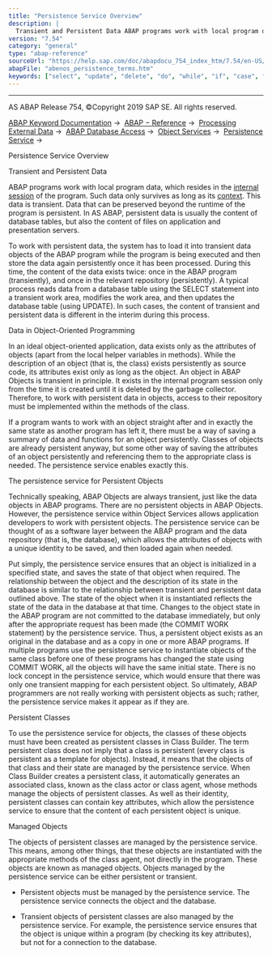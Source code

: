 ```yaml
---
title: "Persistence Service Overview"
description: |
  Transient and Persistent Data ABAP programs work with local program data, which resides in the internal session(https://help.sap.com/doc/abapdocu_754_index_htm/7.54/en-US/abeninternal_session_glosry.htm 'Glossary Entry') of the program. Such data only survives as long as its context(https://help
version: "7.54"
category: "general"
type: "abap-reference"
sourceUrl: "https://help.sap.com/doc/abapdocu_754_index_htm/7.54/en-US/abenos_persistence_terms.htm"
abapFile: "abenos_persistence_terms.htm"
keywords: ["select", "update", "delete", "do", "while", "if", "case", "try", "method", "class", "data", "abenos", "persistence", "terms"]
---
```


* * *

AS ABAP Release 754, ©Copyright 2019 SAP SE. All rights reserved.

[ABAP Keyword Documentation](https://help.sap.com/doc/abapdocu_754_index_htm/7.54/en-US/abenabap.htm) →  [ABAP − Reference](https://help.sap.com/doc/abapdocu_754_index_htm/7.54/en-US/abenabap_reference.htm) →  [Processing External Data](https://help.sap.com/doc/abapdocu_754_index_htm/7.54/en-US/abenabap_language_external_data.htm) →  [ABAP Database Access](https://help.sap.com/doc/abapdocu_754_index_htm/7.54/en-US/abenabap_sql.htm) →  [Object Services](https://help.sap.com/doc/abapdocu_754_index_htm/7.54/en-US/abenabap_object_services.htm) →  [Persistence Service](https://help.sap.com/doc/abapdocu_754_index_htm/7.54/en-US/abenabap_object_services_persist.htm) → 

Persistence Service Overview

Transient and Persistent Data

ABAP programs work with local program data, which resides in the [internal session](https://help.sap.com/doc/abapdocu_754_index_htm/7.54/en-US/abeninternal_session_glosry.htm "Glossary Entry") of the program. Such data only survives as long as its [context](https://help.sap.com/doc/abapdocu_754_index_htm/7.54/en-US/abencontext_2_glosry.htm "Glossary Entry"). This data is transient. Data that can be preserved beyond the runtime of the program is persistent. In AS ABAP, persistent data is usually the content of database tables, but also the content of files on application and presentation servers.

To work with persistent data, the system has to load it into transient data objects of the ABAP program while the program is being executed and then store the data again persistently once it has been processed. During this time, the content of the data exists twice: once in the ABAP program (transiently), and once in the relevant repository (persistently). A typical process reads data from a database table using the SELECT statement into a transient work area, modifies the work area, and then updates the database table (using UPDATE). In such cases, the content of transient and persistent data is different in the interim during this process.

Data in Object-Oriented Programming

In an ideal object-oriented application, data exists only as the attributes of objects (apart from the local helper variables in methods). While the description of an object (that is, the class) exists persistently as source code, its attributes exist only as long as the object. An object in ABAP Objects is transient in principle. It exists in the internal program session only from the time it is created until it is deleted by the garbage collector. Therefore, to work with persistent data in objects, access to their repository must be implemented within the methods of the class.

If a program wants to work with an object straight after and in exactly the same state as another program has left it, there must be a way of saving a summary of data and functions for an object persistently. Classes of objects are already persistent anyway, but some other way of saving the attributes of an object persistently and referencing them to the appropriate class is needed. The persistence service enables exactly this.

The persistence service for Persistent Objects

Technically speaking, ABAP Objects are always transient, just like the data objects in ABAP programs. There are no persistent objects in ABAP Objects. However, the persistence service within Object Services allows application developers to work with persistent objects. The persistence service can be thought of as a software layer between the ABAP program and the data repository (that is, the database), which allows the attributes of objects with a unique identity to be saved, and then loaded again when needed.

Put simply, the persistence service ensures that an object is initialized in a specified state, and saves the state of that object when required. The relationship between the object and the description of its state in the database is similar to the relationship between transient and persistent data outlined above. The state of the object when it is instantiated reflects the state of the data in the database at that time. Changes to the object state in the ABAP program are not committed to the database immediately, but only after the appropriate request has been made (the COMMIT WORK statement) by the persistence service. Thus, a persistent object exists as an original in the database and as a copy in one or more ABAP programs. If multiple programs use the persistence service to instantiate objects of the same class before one of these programs has changed the state using COMMIT WORK, all the objects will have the same initial state. There is no lock concept in the persistence service, which would ensure that there was only one transient mapping for each persistent object. So ultimately, ABAP programmers are not really working with persistent objects as such; rather, the persistence service makes it appear as if they are.

Persistent Classes

To use the persistence service for objects, the classes of these objects must have been created as persistent classes in Class Builder. The term persistent class does not imply that a class is persistent (every class is persistent as a template for objects). Instead, it means that the objects of that class and their state are managed by the persistence service. When Class Builder creates a persistent class, it automatically generates an associated class, known as the class actor or class agent, whose methods manage the objects of persistent classes. As well as their identity, persistent classes can contain key attributes, which allow the persistence service to ensure that the content of each persistent object is unique.

Managed Objects

The objects of persistent classes are managed by the persistence service. This means, among other things, that these objects are instantiated with the appropriate methods of the class agent, not directly in the program. These objects are known as managed objects. Objects managed by the persistence service can be either persistent or transient.

-   Persistent objects must be managed by the persistence service. The persistence service connects the object and the database.

-   Transient objects of persistent classes are also managed by the persistence service. For example, the persistence service ensures that the object is unique within a program (by checking its key attributes), but not for a connection to the database.